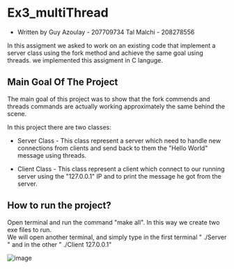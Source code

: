 # Ex3_multiThread
* Written by Guy Azoulay - 207709734 
             Tal Malchi -  208278556
             
In this assigment we asked to work on an existing code that implement a server class
using the fork method and achieve the same goal using threads.
we implemented this assigment in C languge.

## Main Goal Of The Project             
The main goal of this project was to show that the fork commends and threads commands
are actually working approximately the same behind the scene. 

In this project there are two classes:
* Server Class - This class represent a server which need to handle new connections 
                  from clients and send back to them the "Hello World" message using threads.

* Client Class - This class represent a client which connect to our running server
                 using the "127.0.0.1" IP and to print the message he got from the server. 


## How to run the project?
Open terminal and run the command "make all". In this way we create two exe files to run.  
We will open another terminal, and simply type in the first terminal " ./Server " and in the other " ./Client 127.0.0.1"  

![image](https://user-images.githubusercontent.com/93086649/163577427-3eb7730d-7491-4296-a5b9-d848b7e70215.png )
                 
                 
